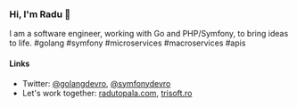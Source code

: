 <!--
**radutopala/radutopala** is a ✨ _special_ ✨ repository because its `README.md` (this file) appears on your GitHub profile.

Here are some ideas to get you started:

- 🔭 I’m currently working on ...
- 🌱 I’m currently learning ...
- 👯 I’m looking to collaborate on ...
- 🤔 I’m looking for help with ...
- 💬 Ask me about ...
- 📫 How to reach me: ...
- 😄 Pronouns: ...
- ⚡ Fun fact: ...
-->

### Hi, I'm Radu 👋

I am a software engineer, working with Go and PHP/Symfony, to bring ideas to life. #golang #symfony #microservices #macroservices #apis

#### Links

- Twitter: [@golangdevro](https://twitter.com/golangdevro), [@symfonydevro](https://twitter.com/symfonydevro)
- Let's work together: [radutopala.com](https://radutopala.com), [trisoft.ro](https://trisoft.ro)
